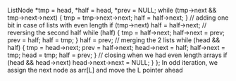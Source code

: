 ListNode *tmp = head, *half = head, *prev = NULL;
while (tmp->next && tmp->next->next) {
tmp = tmp->next->next;
half = half->next;
}
// adding one bit in case of lists with even length
if (tmp->next) half = half->next;
// reversing the second half
while (half) {
tmp = half->next;
half->next = prev;
prev = half;
half = tmp;
}
half = prev;
// merging the 2 lists
while (head && half) {
tmp = head->next;
prev = half->next;
head->next = half;
half->next = tmp;
head = tmp;
half = prev;
}
// closing when we had even length arrays
if (head && head->next) head->next->next = NULL;
}
};
In odd iteration, we assign the next node as arr[L] and move the L pointer ahead